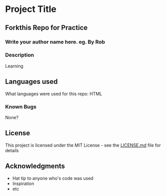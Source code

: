 # Project Title

## Forkthis Repo for Practice

### Write your author name here. eg. By Rob

### Description

Learning

## Languages used

What languages were used for this repo:
HTML

### Known Bugs

None?

## License

This project is licensed under the MIT License - see the [LICENSE.md](LICENSE.md) file for details

## Acknowledgments

* Hat tip to anyone who's code was used
* Inspiration
* etc

